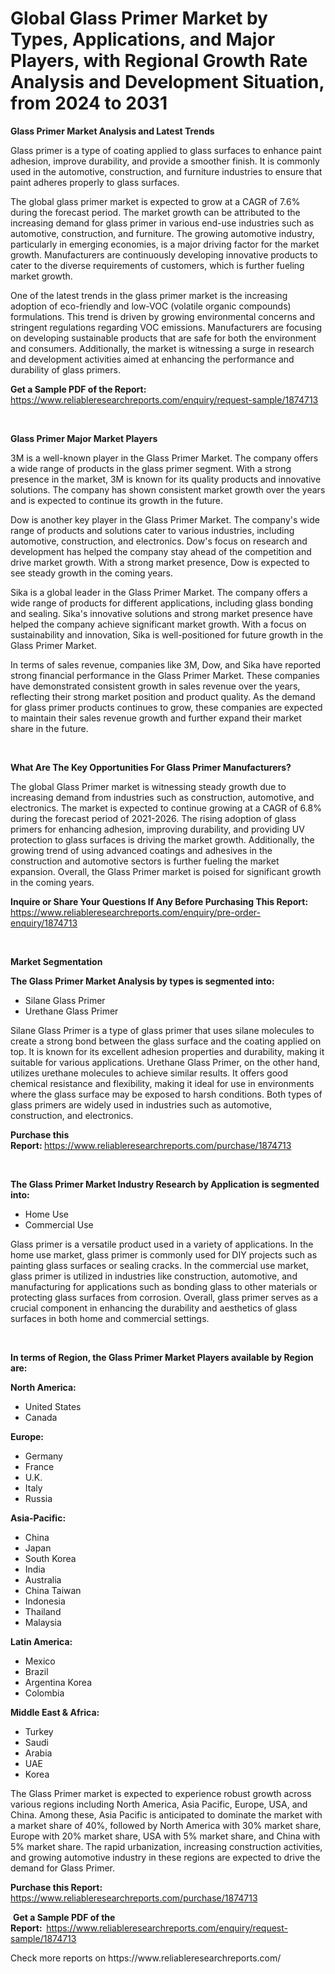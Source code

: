 <p><h1>Global Glass Primer Market by Types, Applications, and Major Players, with Regional Growth Rate Analysis and Development Situation, from 2024 to 2031</h1></p><p><strong>Glass Primer Market Analysis and Latest Trends</strong></p>
<p><p>Glass primer is a type of coating applied to glass surfaces to enhance paint adhesion, improve durability, and provide a smoother finish. It is commonly used in the automotive, construction, and furniture industries to ensure that paint adheres properly to glass surfaces.</p><p>The global glass primer market is expected to grow at a CAGR of 7.6% during the forecast period. The market growth can be attributed to the increasing demand for glass primer in various end-use industries such as automotive, construction, and furniture. The growing automotive industry, particularly in emerging economies, is a major driving factor for the market growth. Manufacturers are continuously developing innovative products to cater to the diverse requirements of customers, which is further fueling market growth.</p><p>One of the latest trends in the glass primer market is the increasing adoption of eco-friendly and low-VOC (volatile organic compounds) formulations. This trend is driven by growing environmental concerns and stringent regulations regarding VOC emissions. Manufacturers are focusing on developing sustainable products that are safe for both the environment and consumers. Additionally, the market is witnessing a surge in research and development activities aimed at enhancing the performance and durability of glass primers.</p></p>
<p><strong>Get a Sample PDF of the Report:&nbsp;</strong> <a href="https://www.reliableresearchreports.com/enquiry/request-sample/1874713">https://www.reliableresearchreports.com/enquiry/request-sample/1874713</a></p>
<p>&nbsp;</p>
<p><strong>Glass Primer Major Market Players</strong></p>
<p><p>3M is a well-known player in the Glass Primer Market. The company offers a wide range of products in the glass primer segment. With a strong presence in the market, 3M is known for its quality products and innovative solutions. The company has shown consistent market growth over the years and is expected to continue its growth in the future.</p><p>Dow is another key player in the Glass Primer Market. The company's wide range of products and solutions cater to various industries, including automotive, construction, and electronics. Dow's focus on research and development has helped the company stay ahead of the competition and drive market growth. With a strong market presence, Dow is expected to see steady growth in the coming years.</p><p>Sika is a global leader in the Glass Primer Market. The company offers a wide range of products for different applications, including glass bonding and sealing. Sika's innovative solutions and strong market presence have helped the company achieve significant market growth. With a focus on sustainability and innovation, Sika is well-positioned for future growth in the Glass Primer Market.</p><p>In terms of sales revenue, companies like 3M, Dow, and Sika have reported strong financial performance in the Glass Primer Market. These companies have demonstrated consistent growth in sales revenue over the years, reflecting their strong market position and product quality. As the demand for glass primer products continues to grow, these companies are expected to maintain their sales revenue growth and further expand their market share in the future.</p></p>
<p>&nbsp;</p>
<p><strong>What Are The Key Opportunities For Glass Primer Manufacturers?</strong></p>
<p><p>The global Glass Primer market is witnessing steady growth due to increasing demand from industries such as construction, automotive, and electronics. The market is expected to continue growing at a CAGR of 6.8% during the forecast period of 2021-2026. The rising adoption of glass primers for enhancing adhesion, improving durability, and providing UV protection to glass surfaces is driving the market growth. Additionally, the growing trend of using advanced coatings and adhesives in the construction and automotive sectors is further fueling the market expansion. Overall, the Glass Primer market is poised for significant growth in the coming years.</p></p>
<p><strong>Inquire or Share Your Questions If Any Before Purchasing This Report:</strong> <a href="https://www.reliableresearchreports.com/enquiry/pre-order-enquiry/1874713">https://www.reliableresearchreports.com/enquiry/pre-order-enquiry/1874713</a></p>
<p>&nbsp;</p>
<p><strong>Market Segmentation</strong></p>
<p><strong>The Glass Primer Market Analysis by types is segmented into:</strong></p>
<p><ul><li>Silane Glass Primer</li><li>Urethane Glass Primer</li></ul></p>
<p><p>Silane Glass Primer is a type of glass primer that uses silane molecules to create a strong bond between the glass surface and the coating applied on top. It is known for its excellent adhesion properties and durability, making it suitable for various applications. Urethane Glass Primer, on the other hand, utilizes urethane molecules to achieve similar results. It offers good chemical resistance and flexibility, making it ideal for use in environments where the glass surface may be exposed to harsh conditions. Both types of glass primers are widely used in industries such as automotive, construction, and electronics.</p></p>
<p><strong>Purchase this Report:&nbsp;</strong><a href="https://www.reliableresearchreports.com/purchase/1874713">https://www.reliableresearchreports.com/purchase/1874713</a></p>
<p>&nbsp;</p>
<p><strong>The Glass Primer Market Industry Research by Application is segmented into:</strong></p>
<p><ul><li>Home Use</li><li>Commercial Use</li></ul></p>
<p><p>Glass primer is a versatile product used in a variety of applications. In the home use market, glass primer is commonly used for DIY projects such as painting glass surfaces or sealing cracks. In the commercial use market, glass primer is utilized in industries like construction, automotive, and manufacturing for applications such as bonding glass to other materials or protecting glass surfaces from corrosion. Overall, glass primer serves as a crucial component in enhancing the durability and aesthetics of glass surfaces in both home and commercial settings.</p></p>
<p>&nbsp;</p>
<p><strong>In terms of Region, the Glass Primer Market Players available by Region are:</strong></p>
<p>
    <p> <strong> North America: </strong>
        <ul>
            <li>United States</li>
            <li>Canada</li>
        </ul>
        </p> 
    <p> <strong> Europe: </strong>
        <ul>
            <li>Germany</li>
            <li>France</li>
            <li>U.K.</li>
            <li>Italy</li>
            <li>Russia</li>
        </ul>
        </p> 
    <p> <strong> Asia-Pacific: </strong>
        <ul>
            <li>China</li>
            <li>Japan</li>
            <li>South Korea</li>
            <li>India</li>
            <li>Australia</li>
            <li>China Taiwan</li>
            <li>Indonesia</li>
            <li>Thailand</li>
            <li>Malaysia</li>
        </ul>
        </p> 
    <p> <strong> Latin America: </strong>
        <ul>
            <li>Mexico</li>
            <li>Brazil</li>
            <li>Argentina Korea</li>
            <li>Colombia</li>
        </ul>
        </p> 
    <p> <strong> Middle East & Africa: </strong>
        <ul>
            <li>Turkey</li>
            <li>Saudi</li>
            <li>Arabia</li>
            <li>UAE</li>
            <li>Korea</li>
        </ul>
    </p>
    </p>
<p><p>The Glass Primer market is expected to experience robust growth across various regions including North America, Asia Pacific, Europe, USA, and China. Among these, Asia Pacific is anticipated to dominate the market with a market share of 40%, followed by North America with 30% market share, Europe with 20% market share, USA with 5% market share, and China with 5% market share. The rapid urbanization, increasing construction activities, and growing automotive industry in these regions are expected to drive the demand for Glass Primer.</p></p>
<p><strong>Purchase this Report: </strong><a href="https://www.reliableresearchreports.com/purchase/1874713">https://www.reliableresearchreports.com/purchase/1874713</a></p>
<p>&nbsp;<strong>Get a Sample PDF of the Report:&nbsp;&nbsp;</strong><a href="https://www.reliableresearchreports.com/enquiry/request-sample/1874713">https://www.reliableresearchreports.com/enquiry/request-sample/1874713</a></p>
<p><strong></strong></p>
<p>Check more reports on https://www.reliableresearchreports.com/</p>